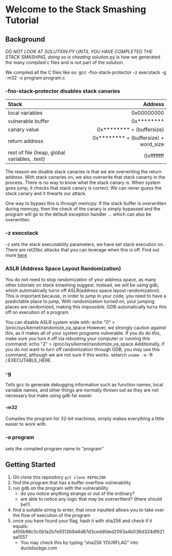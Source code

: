 # Welcome to the Stack Smashing Tutorial

## Background
*DO NOT LOOK AT SOLUTION.PY UNTIL YOU HAVE COMPLETED THE STACK SMASHING, doing so is cheating*
solution.py is how we generated the many compiled c files and is not part of the solution.

We compiled all the C files like so:
gcc -fno-stack-protector -z execstack -g -m32 -o program program.c


### -fno-stack-protector disables stack canaries 
Stack | Address
:-- | --:
local variables | 0x00000000
vulnerable buffer | 0x&ast;&ast;&ast;&ast;&ast;&ast;&ast;&ast;
canary value | 0x&ast;&ast;&ast;&ast;&ast;&ast;&ast;&ast; +  (buffersize)
return address |  0x&ast;&ast;&ast;&ast;&ast;&ast;&ast;&ast; +  (buffersize) + word_size
rest of file (heap, global variables, .text) | 0xffffffff

The reason we disable stack canaries is that we are overwriting the return address. With stack canaries on, we also overwrite that stack canarty in the process. There is no way to know what the stack canary is. When system goes jump, it checks that stack canary is correct. We can never guess the stack canary and it thwarts our attack. 

One way to bypass this is through memcpy. If the stack buffer is overwritten during memcpy, then the check of the canary is simply bypassed and the program will go to the default exception handler ... which can also be overwritten. 

### -z execstack
-z sets the stack executability parameters, we have set stack execution on. There are ret2libc attacks that you can leverage when this is off. Find out more [here](https://blog.techorganic.com/2015/04/21/64-bit-linux-stack-smashing-tutorial-part-2/)

### ASLR (Address Space Layout Randomization)
You do not need to stop randomization of your address space, as many other tutorials on stack smashing suggest. Instead, we will be using gdb, which automatically turns off ASLR(address space layout randomization). This is important because, in order to jump in your code, you need to have a predictable place to jump, With randomization turned on, your jumping places are randomized, making this impossible. GDB automatically turns this off on execution of a program.

You can disable ASLR system wide with:
echo "0" > /proc/sys/kernel/randomize_va_space
However, we strongly caution against this, as it makes all of your system programs vulnerable. 
If you do do this, make sure you turn it off via rebooting your computer or running this command:
echo "2" > /proc/sys/kernel/randomize_va_space
Additionally, if you do not want to turn off randomization through GDB, you may use this command, although we are not sure if this works. 
setarch `uname -m` -R /.EXECUTABLE_HERE

### -g
Tells gcc to generate debugging information such as function names, local variable names, and other things are normally thrown out as they are not necessary but make using gdb far easier.

#### -m32
Compiles the program for 32-bit machines, simply makes everything a little easier to work with.


### -o program 
sets the compiled program name to "program"

## Getting Started
1. Git clone this repository
``git clone REPOLINK``
2. find the program that has a buffer overflow vulnerability
3. run gdb on the program with the vulnerability
    * do you notice anything strange or out of the ordinary? 
    * are able to notice any logic that may be overwrittent? (there should be!!)
4. find a suitable string to enter, that once inputted allows you to take over the flow of execution of the program
5. once you have found your flag, hash it with sha256 and check if it equals:
ef05b98c5c0b1a2b7e9312b9d4d87d3ceddfded2093a4b036d324df621aa1557
    * You may check this by typing "sha256 YOURFLAG" into duckduckgo.com
